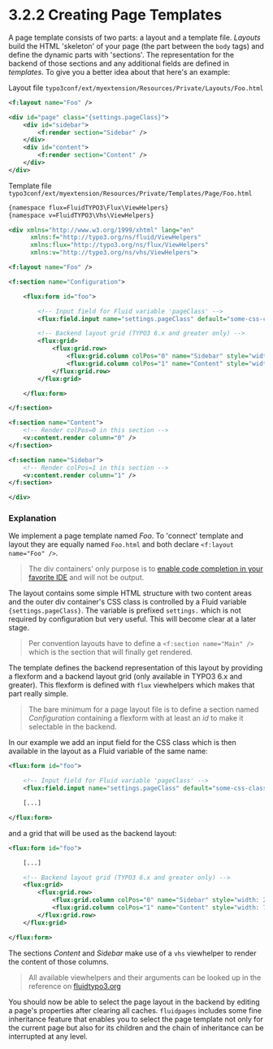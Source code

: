 3.2.2 Creating Page Templates
=============================

A page template consists of two parts: a layout and a template file. _Layouts_ build the HTML 'skeleton' of your page (the
part between the ``body`` tags) and define the dynamic parts with 'sections'. The representation for the backend of those
sections and any additional fields are defined in _templates_. To give you a better idea about that here's an example:

Layout file ``typo3conf/ext/myextension/Resources/Private/Layouts/Foo.html``

```xml
<f:layout name="Foo" />

<div id="page" class="{settings.pageClass}">
    <div id="sidebar">
        <f:render section="Sidebar" />
    </div>
    <div id="content">
        <f:render section="Content" />
    </div>
</div>
```

Template file ``typo3conf/ext/myextension/Resources/Private/Templates/Page/Foo.html``

```xml
{namespace flux=FluidTYPO3\Flux\ViewHelpers}
{namespace v=FluidTYPO3\Vhs\ViewHelpers}

<div xmlns="http://www.w3.org/1999/xhtml" lang="en"
      xmlns:f="http://typo3.org/ns/fluid/ViewHelpers"
      xmlns:flux="http://typo3.org/ns/flux/ViewHelpers"
      xmlns:v="http://typo3.org/ns/vhs/ViewHelpers">

<f:layout name="Foo" />

<f:section name="Configuration">

    <flux:form id="foo">

        <!-- Input field for Fluid variable 'pageClass' -->
        <flux:field.input name="settings.pageClass" default="some-css-class" />

        <!-- Backend layout grid (TYPO3 6.x and greater only) -->
        <flux:grid>
            <flux:grid.row>
                <flux:grid.column colPos="0" name="Sidebar" style="width: 25%" />
                <flux:grid.column colPos="1" name="Content" style="width: 75%" />
            </flux:grid.row>
        </flux:grid>

    </flux:form>

</f:section>

<f:section name="Content">
    <!-- Render colPos=0 in this section -->
    <v:content.render column="0" />
</f:section>

<f:section name="Sidebar">
    <!-- Render colPos=1 in this section -->
    <v:content.render column="1" />
</f:section>

</div>
```

### Explanation

We implement a page template named _Foo_. To 'connect' template and layout they are equally named ``Foo.html`` and both declare ``<f:layout name="Foo" />``.

> The div containers' only purpose is to [enable code completion in your favorite IDE](http://buzz.typo3.org/teams/extbase/article/howto-autocompletion-for-fluid-in-phpstorm) and will not be output.

The layout contains some simple HTML structure with two content areas and the outer div container's CSS class is controlled by a Fluid variable ``{settings.pageClass}``. The variable is prefixed ``settings.`` which is not required by configuration but very useful. This will become clear at a later stage.

> Per convention layouts have to define a ``<f:section name="Main" />`` which is the section that will finally get rendered.

The template defines the backend representation of this layout by providing a flexform and a backend layout grid (only available in TYPO3 6.x and greater). This flexform is defined with ``flux`` viewhelpers which makes that part really simple.

> The bare minimum for a page layout file is to define a section named _Configuration_ containing a flexform with at least
an _id_ to make it selectable in the backend.

In our example we add an input field for the CSS class which is then available in the layout as a Fluid variable of the
same name:

```xml
<flux:form id="foo">

    <!-- Input field for Fluid variable 'pageClass' -->
    <flux:field.input name="settings.pageClass" default="some-css-class" />

    [...]

</flux:form>
```

and a grid that will be used as the backend layout:

```xml
<flux:form id="foo">

    [...]

    <!-- Backend layout grid (TYPO3 6.x and greater only) -->
    <flux:grid>
        <flux:grid.row>
            <flux:grid.column colPos="0" name="Sidebar" style="width: 25%" />
            <flux:grid.column colPos="1" name="Content" style="width: 75%" />
        </flux:grid.row>
    </flux:grid>

</flux:form>
```

The sections _Content_ and _Sidebar_ make use of a ``vhs`` viewhelper to render the content of those columns.

> All available viewhelpers and their arguments can be looked up in the reference on [fluidtypo3.org](http://fluidtypo3.org/viewhelpers.html)

You should now be able to select the page layout in the backend by editing a page's properties after clearing all caches. ``fluidpages`` includes some fine inheritance feature that enables you to select the page template not only for the current page but also for its children and the chain of inheritance can be interrupted at any level.
